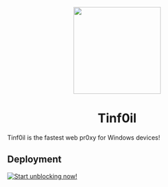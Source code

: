 <p align="center"><img src="https://github.com/Aluminum-Depot/Tinf0il/blob/main/Ultraviolet-Static/public/uv.png" height="200"></p>

<h1 align="center">Tinf0il</h1>

Tinf0il is the fastest web pr0xy for Windows devices!

## Deployment

[![Start unblocking now!](https://github.com/Aluminum-Depot/Tinf0il/blob/main/button.svg)](https://tinf0il.tech)
